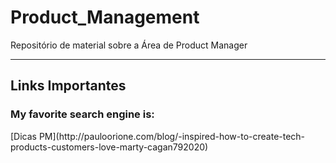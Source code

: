 # Product_Management
Repositório de material sobre a Área de Product Manager
<hr>
<p>
<h2>Links Importantes </h2>
<h3>My favorite search engine is: </h3
<p>
[Dicas PM](http://pauloorione.com/blog/-inspired-how-to-create-tech-products-customers-love-marty-cagan792020)
